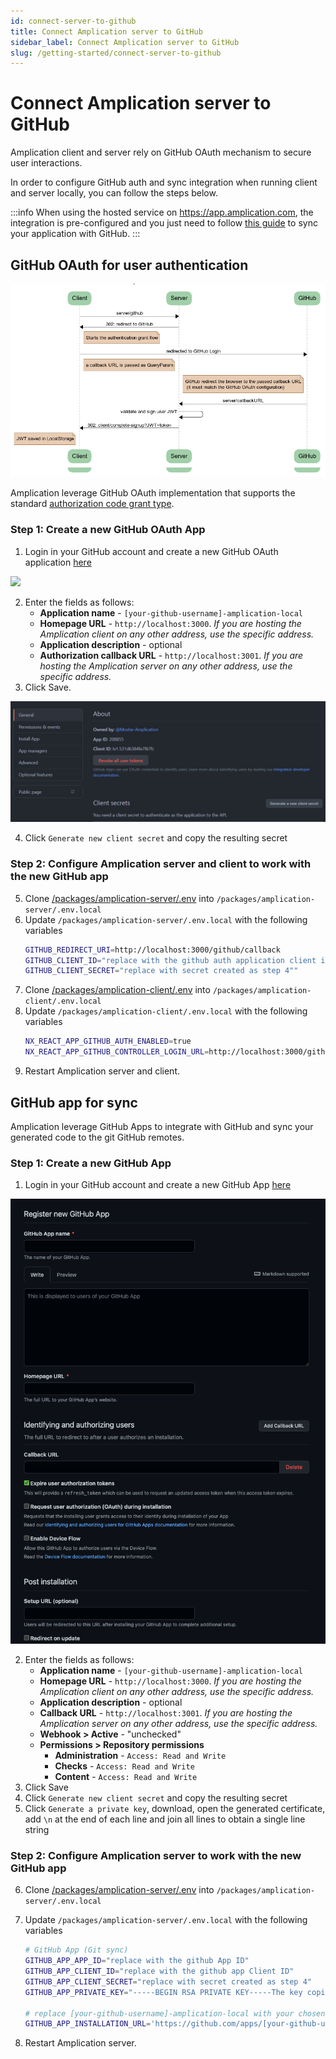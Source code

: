 ```yaml
---
id: connect-server-to-github
title: Connect Amplication server to GitHub
sidebar_label: Connect Amplication server to GitHub
slug: /getting-started/connect-server-to-github
---
```


# Connect Amplication server to GitHub

Amplication client and server rely on GitHub OAuth mechanism to secure user interactions.

In order to configure GitHub auth and sync integration when running client and server locally,
you can follow the steps below.

:::info
When using the hosted service on https://app.amplication.com, the integration is pre-configured and you just need to follow [this guide](/sync-with-github) to sync your application with GitHub.
:::

## GitHub OAuth for user authentication

![Auth flow](./assets/amplication-auth-flow.png)

Amplication leverage GitHub OAuth implementation that supports the standard [authorization code grant type](https://www.rfc-editor.org/rfc/rfc6749#section-4.1).

### Step 1: Create a new GitHub OAuth App

1. Login in your GitHub account and create a new GitHub OAuth application [here](https://github.com/settings/applications/new)

![](./assets/register-new-oauth-app.png)

2. Enter the fields as follows:
   - **Application name** - `[your-github-username]-amplication-local`
   - **Homepage URL** - `http://localhost:3000`. _If you are hosting the Amplication client on any other address, use the specific address._
   - **Application description** - optional
   - **Authorization callback URL** - `http://localhost:3001`. _If you are hosting the Amplication server on any other address, use the specific address._
3. Click Save.

![](./assets/app-settings.png)

4. Click `Generate new client secret` and copy the resulting secret

### Step 2: Configure Amplication server and client to work with the new GitHub app

5. Clone [/packages/amplication-server/.env](https://github.com/amplication/amplication/blob/master/packages/amplication-server/.env) into `/packages/amplication-server/.env.local`
6. Update `/packages/amplication-server/.env.local` with the following variables
   ```sh
   GITHUB_REDIRECT_URI=http://localhost:3000/github/callback
   GITHUB_CLIENT_ID="replace with the github auth application client id"
   GITHUB_CLIENT_SECRET="replace with secret created as step 4""
   ```
7. Clone [/packages/amplication-client/.env](https://github.com/amplication/amplication/blob/master/packages/amplication-client/.env) into `/packages/amplication-client/.env.local`
8. Update `/packages/amplication-client/.env.local` with the following variables
   ```sh
   NX_REACT_APP_GITHUB_AUTH_ENABLED=true
   NX_REACT_APP_GITHUB_CONTROLLER_LOGIN_URL=http://localhost:3000/github
   ```
9. Restart Amplication server and client.

## GitHub app for sync

Amplication leverage GitHub Apps to integrate with GitHub and sync your generated code to the git GitHub remotes.

### Step 1: Create a new GitHub App

1. Login in your GitHub account and create a new GitHub App [here](https://github.com/settings/apps/new)

![](./assets/register-new-github-app.png)

2. Enter the fields as follows:
   - **Application name** - `[your-github-username]-amplication-local`
   - **Homepage URL** - `http://localhost:3000`. _If you are hosting the Amplication client on any other address, use the specific address._
   - **Application description** - optional
   - **Callback URL** - `http://localhost:3001`. _If you are hosting the Amplication server on any other address, use the specific address._
   - **Webhook > Active** - "unchecked"
   - **Permissions > Repository permissions**
     - **Administration** - `Access: Read and Write`
     - **Checks** - `Access: Read and Write`
     - **Content** - `Access: Read and Write`
3. Click Save
4. Click `Generate new client secret` and copy the resulting secret
5. Click `Generate a private key`, download, open the generated certificate, add `\n` at the end of each line and join all lines to obtain a single line string

### Step 2: Configure Amplication server to work with the new GitHub app

6. Clone [/packages/amplication-server/.env](https://github.com/amplication/amplication/blob/master/packages/amplication-server/.env) into `/packages/amplication-server/.env.local`
7. Update `/packages/amplication-server/.env.local` with the following variables

   ```sh
   # GitHub App (Git sync)
   GITHUB_APP_APP_ID="replace with the github App ID"
   GITHUB_APP_CLIENT_ID="replace with the github app Client ID"
   GITHUB_APP_CLIENT_SECRET="replace with secret created as step 4"
   GITHUB_APP_PRIVATE_KEY="-----BEGIN RSA PRIVATE KEY-----The key copied at step 4-----END RSA PRIVATE KEY-----"

   # replace [your-github-username]-amplication-local with your chosen name
   GITHUB_APP_INSTALLATION_URL='https://github.com/apps/[your-github-username]-amplication-local/installations/new?state={state}'
   ```

8. Restart Amplication server.
